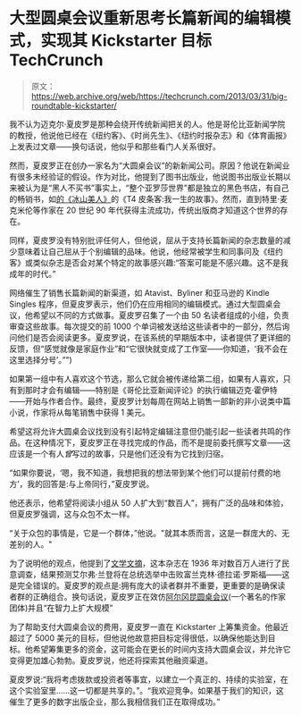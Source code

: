 # 大型圆桌会议重新思考长篇新闻的编辑模式，实现其 Kickstarter 目标 TechCrunch

> 原文：<https://web.archive.org/web/https://techcrunch.com/2013/03/31/big-roundtable-kickstarter/>

我不认为迈克尔·夏皮罗是那种会绕开传统新闻把关的人。他是哥伦比亚新闻学院的教授，他说他已经在《纽约客》、《时尚先生》、《纽约时报杂志》和《体育画报》上发表过文章——换句话说，他似乎和那些看门人关系很好。

然而，夏皮罗正在创办一家名为“大圆桌会议”的新新闻公司。原因？他说在新闻业有很多未经验证的假设。作为对比，他提到了图书出版业，他说图书出版业长期以来被认为是“黑人不买书”事实上，“整个亚罗莎世界”都是独立的黑色书店，有自己的畅销书，如[的《冰山美人》](https://web.archive.org/web/20221228032006/http://en.wikipedia.org/wiki/Iceberg_Slim)的《T4 皮条客:我一生的故事》。然而，直到特里·麦克米伦等作家在 20 世纪 90 年代获得主流成功，传统出版商才知道这个世界的存在。

同样，夏皮罗没有特别批评任何人，但他说，屈从于支持长篇新闻的杂志数量的减少意味着让自己屈从于个别编辑的品味。他说，他经常被学生和同事问及《纽约客》或类似杂志是否会对某个特定的故事感兴趣:“答案可能是不感兴趣。这不是我成年的时代。”

网络催生了销售长篇新闻的新渠道，如 Atavist、Byliner 和亚马逊的 Kindle Singles 程序，但夏皮罗表示，他们仍在应用相同的编辑模式。通过大型圆桌会议，他希望以不同的方式做事。夏皮罗召集了一个由 50 名读者组成的小组，负责审查这些故事。每次提交的前 1000 个单词被发送给这些读者中的一部分，然后询问他们是否会阅读更多。夏皮罗说，在该系统的早期版本中，读者提供了更详细的反馈，但“感觉就像是家庭作业”和“它很快就变成了工作室——你知道，‘我不会在这里选择分号’。”")

如果第一组中有人喜欢这个节选，那么它就会被传递给第二组，如果有人喜欢，只有到那时才会有编辑——特别是《哥伦比亚新闻评论》的执行编辑迈克·霍伊特——开始与作者合作。最终，夏皮罗计划每周在网站上销售一部新的非小说类中篇小说，作家将从每笔销售中获得 1 美元。

希望这将允许大圆桌会议找到没有引起特定编辑注意但仍能引起一些读者共鸣的作品。在这种情况下，夏皮罗正在寻找完成的作品，而不是提前委托撰写文章——这应该是一个有人*曾*写过的故事，只是他们还没有为它找到归宿。

“如果你要说，‘嗯，我不知道，我想把我的想法带到某个他们可以提前付费的地方’，我的回答是:与上帝同行，”夏皮罗说。

他还表示，他希望将阅读小组从 50 人扩大到“数百人”，拥有广泛的品味和体验，但夏皮罗强调，这与众包不太一样。

“关于众包的事情是，它是一个群体，”他说。"就其本质而言，这是一群庞大的、无差别的人。"

为了说明他的观点，他提到了[文学文摘](https://web.archive.org/web/20221228032006/http://en.wikipedia.org/wiki/The_Literary_Digest)，这本杂志在 1936 年对数百万人进行了民意调查，结果预测艾尔弗·兰登将在总统选举中击败富兰克林·德拉诺·罗斯福——这是完全错误的。夏皮罗的观点是:拥有庞大的读者群并不重要，更重要的是确保读者群的正确组合。换句话说，夏皮罗正在效仿[阿尔冈昆圆桌会议](https://web.archive.org/web/20221228032006/http://en.wikipedia.org/wiki/Algonquin_Round_Table)(一个著名的作家团体)并且“在智力上扩大规模”

为了帮助支付大圆桌会议的费用，夏皮罗一直在 Kickstarter 上筹集资金。他最近超过了 5000 美元的目标，但他说他故意把目标定得很低，以确保他能达到目标。他希望筹集更多的资金，这可能会在更长的时间内支持大圆桌会议，并允许它变得更加雄心勃勃。夏皮罗说，他还将探索其他融资渠道。

夏皮罗说:“我将考虑拨款或投资者等事宜，以建立一个真正的、持续的实验室，在这个实验室里……这一切都是共享的。”。“我欢迎竞争。如果基于我们的知识，这催生了更多的数字出版企业，那么我相信我们正在取得成功。”